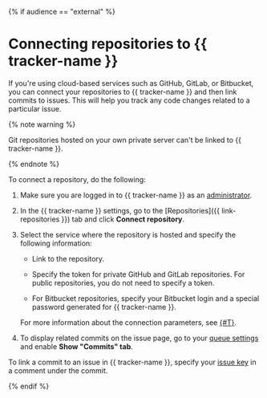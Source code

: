 {% if audience == "external" %}

# Connecting repositories to {{ tracker-name }}

If you're using cloud-based services such as GitHub, GitLab, or Bitbucket, you can connect your repositories to {{ tracker-name }} and then link commits to issues. This will help you track any code changes related to a particular issue.

{% note warning %}

Git repositories hosted on your own private server can't be linked to {{ tracker-name }}.

{% endnote %}

To connect a repository, do the following:

1. Make sure you are logged in to {{ tracker-name }} as an [administrator](role-model.md).

1. In the {{ tracker-name }} settings, go to the [Repositories]({{ link-repositories }}) tab and click **Connect repository**.

1. Select the service where the repository is hosted and specify the following information:

    - Link to the repository.

    - Specify the token for private GitHub and GitLab repositories. For public repositories, you do not need to specify a token.

    - For Bitbucket repositories, specify your Bitbucket login and a special password generated for {{ tracker-name }}.

    For more information about the connection parameters, see [{#T}](manager/add-repository.md).

1. To display related commits on the issue page, go to your [queue settings](manager/edit-queue-general.md#integration) and enable **Show "Commits" tab**.

To link a commit to an issue in {{ tracker-name }}, specify your [issue key](user/create-ticket.md#key) in a comment under the commit.

{% endif %}

